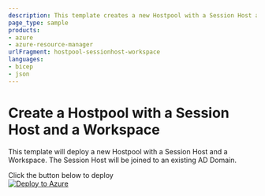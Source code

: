 ```yaml
---
description: This template creates a new Hostpool with a Session Host and a Workspace.
page_type: sample
products:
- azure
- azure-resource-manager
urlFragment: hostpool-sessionhost-workspace
languages:
- bicep
- json
---
```

# Create a Hostpool with a Session Host and a Workspace

This template will deploy a new Hostpool with a Session Host and a Workspace. The Session Host will be joined to an existing AD Domain.

Click the button below to deploy  
[![Deploy to Azure](https://aka.ms/deploytoazurebutton)](https://portal.azure.com/#create/Microsoft.Template/uri/https%3A%2F%2Fraw.githubusercontent.com%2Ftomwechsler%2Fazure_bicep_arm_templates%2Fmain%2F02_hostpool_sessionhost_workspace%2Favddeploy.json)